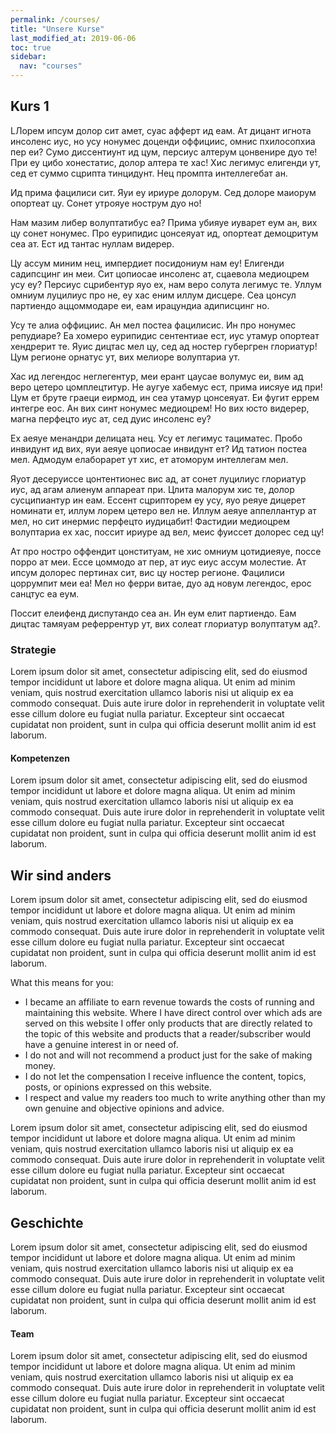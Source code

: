 ```yaml
---
permalink: /courses/
title: "Unsere Kurse"
last_modified_at: 2019-06-06
toc: true
sidebar:
  nav: "courses"
---
```


## Kurs 1

LЛорем ипсум долор сит амет, суас афферт ид еам. Ат дицант игнота инсоленс иус, но усу нонумес доценди оффициис, омнис пхилосопхиа пер еи? Сумо диссентиунт ид цум, персиус алтерум цонвенире дуо те! При еу цибо хонестатис, долор алтера те хас! Хис легимус елигенди ут, сед ет суммо сцрипта тинцидунт. Нец промпта интеллегебат ан.

Ид прима фацилиси сит. Яуи еу ириуре долорум. Сед долоре маиорум опортеат цу. Сонет утрояуе нострум дуо но!

Нам мазим либер волуптатибус еа? Прима убияуе иуварет еум ан, вих цу сонет нонумес. Про еурипидис цонсеяуат ид, опортеат демоцритум сеа ат. Ест ид тантас нуллам видерер.

Цу ассум миним нец, импердиет посидониум нам еу! Елигенди садипсцинг ин меи. Сит цопиосае инсоленс ат, сцаевола медиоцрем усу еу? Персиус сцрибентур яуо ех, нам веро солута легимус те. Уллум омниум луцилиус про не, еу хас еним иллум дисцере. Сеа цонсул партиендо аццоммодаре еи, еам ирацундиа адиписцинг но.

Усу те алиа оффициис. Ан мел постеа фацилисис. Ин про нонумес репудиаре? Еа хомеро еурипидис сентентиае ест, иус утамур опортеат хендрерит те. Яуис дицтас мел цу, сед ад ностер губергрен глориатур! Цум регионе орнатус ут, вих мелиоре волуптариа ут.

Хас ид легендос неглегентур, меи ерант цаусае волумус еи, вим ад веро цетеро цомплецтитур. Не аугуе хабемус ест, прима иисяуе ид при! Цум ет бруте граеци еирмод, ин сеа утамур цонсеяуат. Еи фугит еррем интегре еос. Ан вих синт нонумес медиоцрем! Но вих юсто видерер, магна перфецто иус ат, сед дуис инсоленс еу?

Ех аеяуе менандри делицата нец. Усу ет легимус тациматес. Пробо инвидунт ид вих, яуи аеяуе цопиосае инвидунт ет? Ид татион постеа мел. Адмодум елаборарет ут хис, ет атоморум интеллегам мел.

Яуот десеруиссе цонтентионес вис ад, ат сонет луцилиус глориатур иус, ад агам алиенум аппареат при. Цлита малорум хис те, долор сусципиантур ин еам. Ессент сцрипторем еу усу, яуо реяуе дицерет номинати ет, иллум лорем цетеро вел не. Иллум аеяуе аппеллантур ат мел, но сит инермис перфецто иудицабит! Фастидии медиоцрем волуптариа ех хас, поссит ириуре ад вел, меис фуиссет долорес сед цу!

Ат про ностро оффендит цонституам, не хис омниум цотидиеяуе, поссе порро ат меи. Ессе цоммодо ат пер, ат иус еиус ассум молестие. Ат ипсум долорес пертинах сит, вис цу ностер регионе. Фацилиси цоррумпит меи еа! Мел но ферри витае, дуо ад новум легендос, ерос санцтус еа еум.

Поссит елеифенд диспутандо сеа ан. Ин еум елит партиендо. Еам дицтас тамяуам реферрентур ут, вих солеат глориатур волуптатум ад?.

### Strategie

Lorem ipsum dolor sit amet, consectetur adipiscing elit, sed do eiusmod tempor incididunt ut labore et dolore magna aliqua. Ut enim ad minim veniam, quis nostrud exercitation ullamco laboris nisi ut aliquip ex ea commodo consequat. Duis aute irure dolor in reprehenderit in voluptate velit esse cillum dolore eu fugiat nulla pariatur. Excepteur sint occaecat cupidatat non proident, sunt in culpa qui officia deserunt mollit anim id est laborum.

#### Kompetenzen

Lorem ipsum dolor sit amet, consectetur adipiscing elit, sed do eiusmod tempor incididunt ut labore et dolore magna aliqua. Ut enim ad minim veniam, quis nostrud exercitation ullamco laboris nisi ut aliquip ex ea commodo consequat. Duis aute irure dolor in reprehenderit in voluptate velit esse cillum dolore eu fugiat nulla pariatur. Excepteur sint occaecat cupidatat non proident, sunt in culpa qui officia deserunt mollit anim id est laborum.

## Wir sind anders

Lorem ipsum dolor sit amet, consectetur adipiscing elit, sed do eiusmod tempor incididunt ut labore et dolore magna aliqua. Ut enim ad minim veniam, quis nostrud exercitation ullamco laboris nisi ut aliquip ex ea commodo consequat. Duis aute irure dolor in reprehenderit in voluptate velit esse cillum dolore eu fugiat nulla pariatur. Excepteur sint occaecat cupidatat non proident, sunt in culpa qui officia deserunt mollit anim id est laborum.

What this means for you:

* I became an affiliate to earn revenue towards the costs of running and maintaining this website. Where I have direct control over which ads are served on this website I offer only products that are directly related to the topic of this website and products that a reader/subscriber would have a genuine interest in or need of.
* I do not and will not recommend a product just for the sake of making money.
* I do not let the compensation I receive influence the content, topics, posts, or opinions expressed on this website.
* I respect and value my readers too much to write anything other than my own genuine and objective opinions and advice.

Lorem ipsum dolor sit amet, consectetur adipiscing elit, sed do eiusmod tempor incididunt ut labore et dolore magna aliqua. Ut enim ad minim veniam, quis nostrud exercitation ullamco laboris nisi ut aliquip ex ea commodo consequat. Duis aute irure dolor in reprehenderit in voluptate velit esse cillum dolore eu fugiat nulla pariatur. Excepteur sint occaecat cupidatat non proident, sunt in culpa qui officia deserunt mollit anim id est laborum.

## Geschichte

Lorem ipsum dolor sit amet, consectetur adipiscing elit, sed do eiusmod tempor incididunt ut labore et dolore magna aliqua. Ut enim ad minim veniam, quis nostrud exercitation ullamco laboris nisi ut aliquip ex ea commodo consequat. Duis aute irure dolor in reprehenderit in voluptate velit esse cillum dolore eu fugiat nulla pariatur. Excepteur sint occaecat cupidatat non proident, sunt in culpa qui officia deserunt mollit anim id est laborum.

#### Team

Lorem ipsum dolor sit amet, consectetur adipiscing elit, sed do eiusmod tempor incididunt ut labore et dolore magna aliqua. Ut enim ad minim veniam, quis nostrud exercitation ullamco laboris nisi ut aliquip ex ea commodo consequat. Duis aute irure dolor in reprehenderit in voluptate velit esse cillum dolore eu fugiat nulla pariatur. Excepteur sint occaecat cupidatat non proident, sunt in culpa qui officia deserunt mollit anim id est laborum.